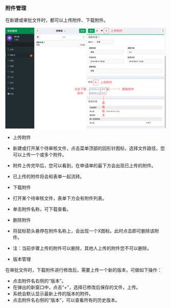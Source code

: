 ### 附件管理

在新建或审批文件时，都可以上传附件、下载附件。

![](images/3.png)

- 上传附件
 - 新建或打开某个待审核文件，点击菜单顶部的回形针图标，选择文件路径，您可以上传一个或多个附件。
 - 附件上传完毕后，您可以看到，在申请单的最下方会出现已上传的附件。
 - 已上传的附件将会和表单一起流转。
  
- 下载附件
 - 打开某个待审核文件，表单下方会有附件列表。
 - 单击附件名称，可下载查看。

- 删除附件
 - 将鼠标箭头悬停在附件名称上，会出现一个X图标。此时点击即可删除该附件。
 - 注：当前步骤上传的附件可以删除，其他人上传的附件您不可以删除。

- 版本管理
 
 在审批文件时，下载附件进行修改后，需要上传一个新的版本，可做如下操作：
 
  - 点击附件名右侧的“版本”。
  - 在弹出的新窗口中，点击“+”，选择已修改后保存的文件，上传。
  - 系统会默认显示最新上传的版本的附件。
  - 点击附件名右侧的“版本”，可以查看所有的历史版本。
 

